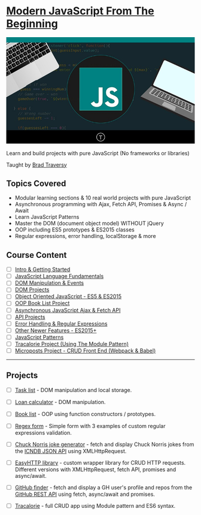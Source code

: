 # [Modern JavaScript From The Beginning](https://www.udemy.com/modern-javascript-from-the-beginning/)

![Image](./01%20Intro%20%20Getting%20Started/Modern-JavaScript-From-The-Beginning.jpg)

Learn and build projects with pure JavaScript (No frameworks or libraries)

Taught by [Brad Traversy](https://www.traversymedia.com/)

## Topics Covered

- Modular learning sections & 10 real world projects with pure JavaScript
- Asynchronous programming with Ajax, Fetch API, Promises & Async / Await
- Learn JavaScript Patterns
- Master the DOM (document object model) WITHOUT jQuery
- OOP including ES5 prototypes & ES2015 classes
- Regular expressions, error handling, localStorage & more

## Course Content

- [ ] [Intro & Getting Started]()
- [ ] [JavaScript Language Fundamentals]()
- [ ] [DOM Manipulation & Events]()
- [ ] [DOM Projects]()
- [ ] [Object Oriented JavaScript - ES5 & ES2015]()
- [ ] [OOP Book List Project]()
- [ ] [Asynchronous JavaScript Ajax & Fetch API]()
- [ ] [API Projects]()
- [ ] [Error Handling & Regular Expressions]()
- [ ] [Other Newer Features - ES2015+]()
- [ ] [JavaScript Patterns]()
- [ ] [Tracalorie Project (Using The Module Pattern)]()
- [ ] [Microposts Project - CRUD Front End (Webpack & Babel)]()

---

## Projects

- [ ] [Task list]() - DOM manipulation and local storage.
- [ ] [Loan calculator]() - DOM manipulation.
- [ ] [Book list]() - OOP using function constructors / prototypes. 
- [ ] [Regex form]() - Simple form with 3 examples of custom regular expressions validation.
  
- [ ] [Chuck Norris joke generator]() - fetch and display Chuck Norris jokes from the [ICNDB JSON API]() using XMLHttpRequest.
  
- [ ] [EasyHTTP library]() - custom wrapper library for CRUD HTTP requests. Different versions with XMLHttpRequest, fetch API, promises and async/await.
  
- [ ] [GitHub finder]() - fetch and display a GH user's profile and repos from the [GitHub REST API]() using fetch, async/await and promises.
  
- [ ] [Tracalorie]() - full CRUD app using Module pattern and ES6 syntax.
